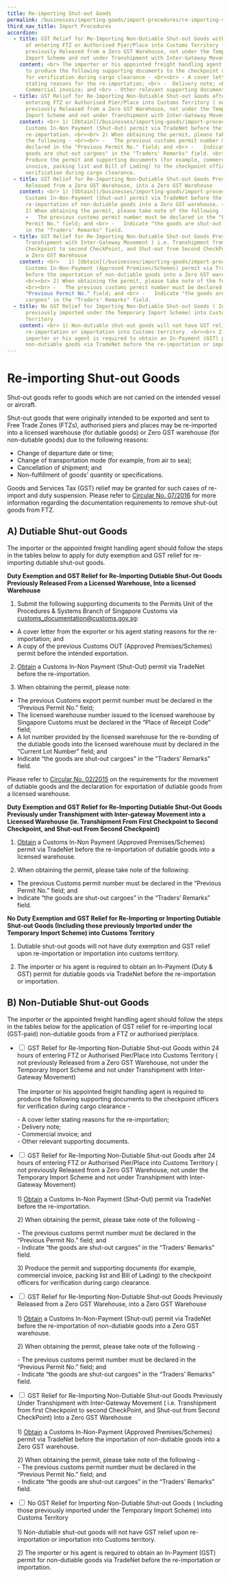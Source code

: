 ```yaml
---
title: Re-importing Shut-out Goods
permalink: /businesses/importing-goods/import-procedures/re-importing-shut-out-goods
third_nav_title: Import Procedures
accordion:
  - title: GST Relief for Re-Importing Non-Dutiable Shut-out Goods within 24 hours
      of entering FTZ or Authorised Pier/Place into Customs Territory ( not
      previously Released from a Zero GST Warehouse, not under the Temporary
      Import Scheme and not under Transhipment with Inter-Gateway Movement)
    content: <br> The importer or his appointed freight handling agent is required
      to produce the following supporting documents to the checkpoint officers
      for verification during cargo clearance - <br><br> - A cover letter
      stating reasons for the re-importation; <br> -  Delivery note; <br> -
      Commercial invoice; and <br> - Other relevant supporting documents.
  - title: GST Relief for Re-Importing Non-Dutiable Shut-out Goods after 24 hours of
      entering FTZ or Authorised Pier/Place into Customs Territory ( not
      previously Released from a Zero GST Warehouse, not under the Temporary
      Import Scheme and not under Transhipment with Inter-Gateway Movement)
    content: <br> 1) [Obtain](/businesses/importing-goods/import-procedures/) a
      Customs In-Non Payment (Shut-Out) permit via TradeNet before the
      re-importation. <br><br> 2) When obtaining the permit, please take note of
      the following - <br><br> -   The previous customs permit number must be
      declared in the "Previous Permit No." field; and <br> -   Indicate "the
      goods are shut-out cargoes" in the "Traders' Remarks" field. <br><br> 3)
      Produce the permit and supporting documents (for example, commercial
      invoice, packing list and Bill of Lading) to the checkpoint officers for
      verification during cargo clearance.
  - title: GST Relief for Re-Importing Non-Dutiable Shut-out Goods Previously
      Released from a Zero GST Warehouse, into a Zero GST Warehouse
    content: <br> 1) [Obtain](/businesses/importing-goods/import-procedures/) a
      Customs In-Non-Payment (Shut-out) permit via TradeNet before the
      re-importation of non-dutiable goods into a Zero GST warehouse. <br><br>
      2) When obtaining the permit, please take note of the following - <br><br>
      -   The previous customs permit number must be declared in the "Previous
      Permit No." field; and <br> -   Indicate "the goods are shut-out cargoes"
      in the "Traders' Remarks" field.
  - title: GST Relief for Re-Importing Non-Dutiable Shut-out Goods Previously Under
      Transhipment with Inter-Gateway Movement ( i.e. Transhipment from first
      Checkpoint to second CheckPoint, and Shut-out from Second CheckPoint) Into
      a Zero GST Warehouse
    content: <br>   1) [Obtain](/businesses/importing-goods/import-procedures/) a
      Customs In-Non-Payment (Approved Premises/Schemes) permit via TradeNet
      before the importation of non-dutiable goods into a Zero GST warehouse.
      <br><br> 2) When obtaining the permit, please take note of the following -
      <br><br> -   The previous customs permit number must be declared in the
      "Previous Permit No." field; and <br> -   Indicate "the goods are shut-out
      cargoes" in the "Traders' Remarks" field.
  - title: No GST Relief for Importing Non-Dutiable Shut-out Goods ( Including those
      previously imported under the Temporary Import Scheme) into Customs
      Territory
    content: <br> 1) Non-dutiable shut-out goods will not have GST relief upon
      re-importation or importation into Customs territory. <br><br> 2) The
      importer or his agent is required to obtain an In-Payment (GST) permit for
      non-dutiable goods via TradeNet before the re-importation or importation.
---
```

# Re-importing Shut-out Goods

Shut-out goods refer to goods which are not carried on the intended vessel or aircraft.

Shut-out goods that were originally intended to be exported and sent to Free Trade Zones (FTZs), authorised piers and places may be re-imported into a licensed warehouse (for dutiable goods) or Zero GST warehouse (for non-dutiable goods) due to the following reasons:

-   Change of departure date or time;
-   Change of transportation mode (for example, from air to sea);
-   Cancellation of shipment; and
-   Non-fulfillment of goods’ quantity or specifications.

Goods and Services Tax (GST) relief may be granted for such cases of re-import and duty suspension. Please refer to  [Circular No. 07/2016](/news-and-media/circulars/2016-04-26-Circular072016.pdf) for more information regarding the documentation requirements to remove shut-out goods from FTZ.

## A) Dutiable Shut-out Goods

The importer or the appointed freight handling agent should follow the steps in the tables below to apply for duty exemption and GST relief for re-importing dutiable shut-out goods.


**Duty Exemption and GST Relief for Re-Importing Dutiable Shut-Out Goods Previously Released From a Licensed Warehouse, Into a licensed Warehouse**

1) Submit the following supporting documents to the Permits Unit of the Procedures & Systems Branch of Singapore Customs via [customs_documentation@customs.gov.sg](mailto:customs_documentation@customs.gov.sg):

-   A cover letter from the exporter or his agent stating reasons for the re-importation; and
-   A copy of the previous Customs OUT (Approved Premises/Schemes) permit before the intended exportation.

2) [Obtain](/businesses/importing-goods/import-procedures/) a Customs In-Non Payment (Shut-Out) permit via TradeNet before the re-importation.

3) When obtaining the permit, please note:

-   The previous Customs export permit number must be declared in the “Previous Permit No.” field;
-   The licensed warehouse number issued to the licensed warehouse by Singapore Customs must be declared in the “Place of Receipt Code” field;
-   A lot number provided by the licensed warehouse for the re-bonding of the dutiable goods into the licensed warehouse must by declared in the “Current Lot Number” field; and
-   Indicate “the goods are shut-out cargoes” in the “Traders’ Remarks” field.

Please refer to  [Circular No. 02/2015](/news-and-media/circulars/2015-01-19-Circular022015.pdf) on the requirements for the movement of dutiable goods and the declaration for exportation of dutiable goods from a licensed warehouse.

**Duty Exemption and GST Relief for Re-Importing Dutiable Shut-Out Goods Previously under Transhipment with Inter-gateway Movement into a Licensed Warehouse (ie. Transhipment From First Checkpoint to Second Checkpoint, and Shut-out From Second Checkpoint)**

1) [Obtain](/businesses/importing-goods/import-procedures/) a Customs In-Non Payment (Approved Premises/Schemes) permit via TradeNet before the re-importation of dutiable goods into a licensed warehouse.

2) When obtaining the permit, please take note of the following:

-   The previous Customs permit number must be declared in the “Previous Permit No.” field; and
-   Indicate “the goods are shut-out cargoes” in the “Traders’ Remarks” field.

**No Duty Exemption and GST Relief for Re-Importing or Importing Dutiable Shut-out Goods (Including those previously Imported under the Temporary Import Scheme) into Customs Territory**

1) Dutiable shut-out goods will not have duty exemption and GST relief upon re-importation or importation into customs territory.

2) The importer or his agent is required to obtain an In-Payment (Duty & GST) permit for dutiable goods via TradeNet before the re-importation or importation.

## B) Non-Dutiable Shut-out Goods

The importer or the appointed freight handling agent should follow the steps in the tables below for the application of GST relief for re-importing local (GST-paid) non-dutiable goods from a FTZ or authorised pier/place.


<ul class="jekyllcodex_accordion">
  <li>
    <input type="checkbox" id="accordion1">
    <label for="accordion1">GST Relief for Re-Importing Non-Dutiable Shut-out Goods within 24 hours of entering FTZ or Authorised Pier/Place into Customs Territory ( not previously Released from a Zero GST Warehouse, not under the Temporary Import Scheme and not under Transhipment with Inter-Gateway Movement)</label>
    <div>
 <br>The importer or his appointed freight handling agent is required to produce the following supporting documents to the checkpoint officers for verification during cargo clearance -
		<p>- A cover letter stating reasons for the re-importation;
<br>- Delivery note;
<br>- Commercial invoice; and
<br>- Other relevant supporting documents.</p>
    </div>
	</li>  
  <li>
    <input type="checkbox" id="accordion2">
    <label for="accordion2">GST Relief for Re-Importing Non-Dutiable Shut-out Goods after 24 hours of entering FTZ or Authorised Pier/Place into Customs Territory ( not previously Released from a Zero GST Warehouse, not under the Temporary Import Scheme and not under Transhipment with Inter-Gateway Movement)</label>
		<div>
<br>1) <a href="https://www.imda.gov.sg/ProhibitedEquipment">Obtain</a> a Customs In-Non Payment (Shut-Out) permit via TradeNet before the re-importation.
			<p>2) When obtaining the permit, please take note of the following -
			<p>- The previous customs permit number must be declared in the “Previous Permit No.” field; and
<br>- Indicate “the goods are shut-out cargoes” in the “Traders’ Remarks” field.
			<p>3) Produce the permit and supporting documents (for example, commercial invoice, packing list and Bill of Lading) to the checkpoint officers for verification during cargo clearance.</p>
</div>
</li>
        <li>
    <input type="checkbox" id="accordion3">
    <label for="accordion3">GST Relief for Re-Importing Non-Dutiable Shut-out Goods Previously Released from a Zero GST Warehouse, into a Zero GST Warehouse</label>
    <div>
      <br>1) <a href="https://www.customs.gov.sg/businesses/importing-goods/import-procedures/">Obtain</a>  a Customs In-Non-Payment (Shut-out) permit via TradeNet before the re-importation of non-dutiable goods into a Zero GST warehouse.</p>
	<p>2) When obtaining the permit, please take note of the following -
		<p>- The previous customs permit number must be declared in the “Previous Permit No.” field; and
			<br>- Indicate “the goods are shut-out cargoes” in the “Traders’ Remarks” field.</p>
  <li>
    <input type="checkbox" id="accordion4">
    <label for="accordion4">GST Relief for Re-Importing Non-Dutiable Shut-out Goods Previously Under Transhipment with Inter-Gateway Movement ( i.e. Transhipment from first Checkpoint to second CheckPoint, and Shut-out from Second CheckPoint) Into a Zero GST Warehouse</label>
    <div>
<br>1) <a href="https://www.customs.gov.sg/businesses/importing-goods/import-procedures/">Obtain</a> a Customs In-Non-Payment (Approved Premises/Schemes) permit via TradeNet before the importation of non-dutiable goods into a Zero GST warehouse.<br>
	<p>2) When obtaining the permit, please take note of the following -
<br>- The previous customs permit number must be declared in the “Previous Permit No.” field; and
<br>- Indicate “the goods are shut-out cargoes” in the “Traders’ Remarks” field.</p>
    </div>
  </li>  
  <li>
    <input type="checkbox" id="accordion5">
    <label for="accordion5">No GST Relief for Importing Non-Dutiable Shut-out Goods ( Including those previously imported under the Temporary Import Scheme) into Customs Territory</label>
    <div>
<br>1) Non-dutiable shut-out goods will not have GST relief upon re-importation or importation into Customs territory.
	<p>2) The importer or his agent is required to obtain an In-Payment (GST) permit for non-dutiable goods via TradeNet before the re-importation or importation.</p>
    </div>
  </li>